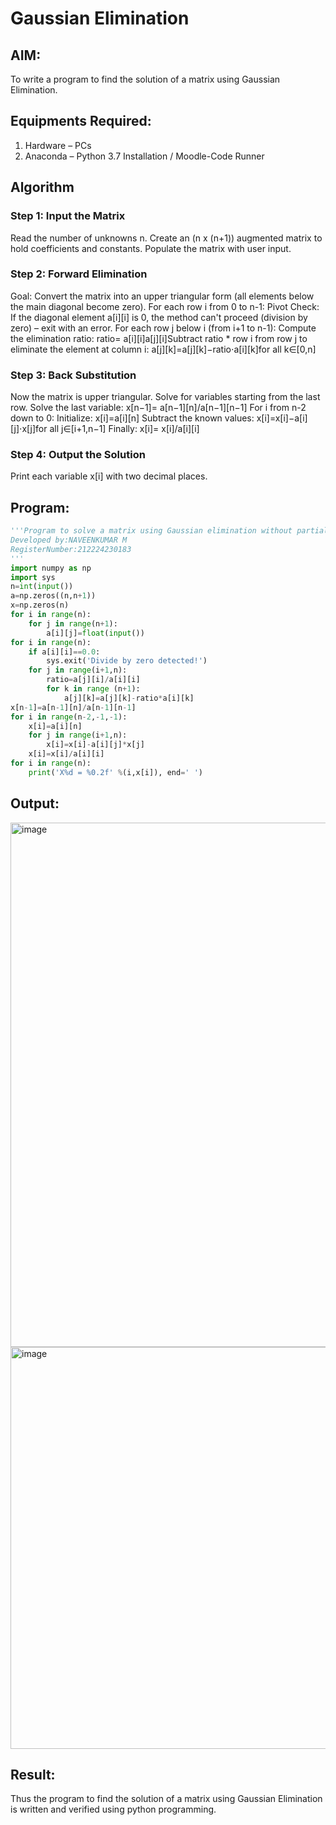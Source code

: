 # Gaussian Elimination

## AIM:
To write a program to find the solution of a matrix using Gaussian Elimination.

## Equipments Required:
1. Hardware – PCs
2. Anaconda – Python 3.7 Installation / Moodle-Code Runner

## Algorithm
### Step 1: Input the Matrix
Read the number of unknowns n.
Create an (n x (n+1)) augmented matrix to hold coefficients and constants.
Populate the matrix with user input.

### Step 2: Forward Elimination
Goal: Convert the matrix into an upper triangular form (all elements below the main diagonal become zero).
For each row i from 0 to n-1:
Pivot Check: If the diagonal element a[i][i] is 0, the method can't proceed (division by zero) – exit with an error.
For each row j below i (from i+1 to n-1):
Compute the elimination ratio: ratio= a[i][i]a[j][i]​
Subtract ratio * row i from row j to eliminate the element at column i: a[j][k]=a[j][k]−ratio⋅a[i][k]for all k∈[0,n]

### Step 3: Back Substitution
Now the matrix is upper triangular. Solve for variables starting from the last row.
Solve the last variable:
x[n−1]= a[n−1][n]/a[n−1][n−1]​
For i from n-2 down to 0:
Initialize: x[i]=a[i][n] Subtract the known values: x[i]=x[i]−a[i][j]⋅x[j]for all j∈[i+1,n−1] Finally: x[i]= x[i]/a[i][i]​

### Step 4: Output the Solution
Print each variable x[i] with two decimal places.
## Program:
```python
'''Program to solve a matrix using Gaussian elimination without partial pivoting.
Developed by:NAVEENKUMAR M 
RegisterNumber:212224230183 
'''
import numpy as np
import sys
n=int(input())
a=np.zeros((n,n+1))
x=np.zeros(n)
for i in range(n):
    for j in range(n+1):
        a[i][j]=float(input())
for i in range(n):
    if a[i][i]==0.0:
        sys.exit('Divide by zero detected!')
    for j in range(i+1,n):
        ratio=a[j][i]/a[i][i]
        for k in range (n+1):
            a[j][k]=a[j][k]-ratio*a[i][k]
x[n-1]=a[n-1][n]/a[n-1][n-1]
for i in range(n-2,-1,-1):
    x[i]=a[i][n]
    for j in range(i+1,n):
        x[i]=x[i]-a[i][j]*x[j]
    x[i]=x[i]/a[i][i]
for i in range(n):
    print('X%d = %0.2f' %(i,x[i]), end=' ')
```

## Output:
<img width="1188" height="839" alt="image" src="https://github.com/user-attachments/assets/5301b5ff-81a8-4fb8-b7b8-7accee3d20ff" />
<img width="1238" height="643" alt="image" src="https://github.com/user-attachments/assets/223ece46-0385-4348-9add-bc84fa911245" />



## Result:
Thus the program to find the solution of a matrix using Gaussian Elimination is written and verified using python programming.

